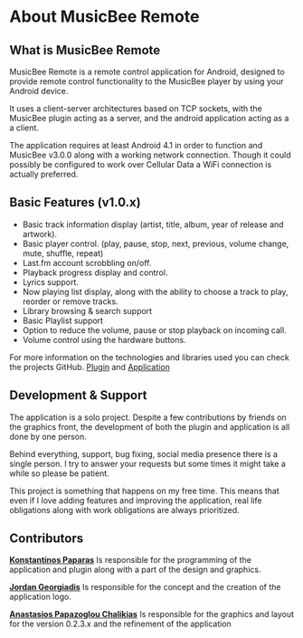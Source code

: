 # About MusicBee Remote

## What is MusicBee Remote

MusicBee Remote is a remote control application for Android, designed to provide remote control
functionality to the MusicBee player by using your Android device.

It uses a client-server architectures based on TCP sockets, with the MusicBee plugin acting as a server,
and the android application acting as a a client.

The application requires at least Android 4.1 in order to function and MusicBee v3.0.0 along with a
working network connection. Though it could possibly be configured to work over Cellular Data a WiFi connection
is actually preferred.

## Basic Features (v1.0.x)

- Basic track information display (artist, title, album, year of release and artwork).
- Basic player control. (play, pause, stop, next, previous, volume change, mute, shuffle, repeat)
- Last.fm account scrobbling on/off.
- Playback progress display and control.
- Lyrics support.
- Now playing list display, along with the ability to choose a track to play, reorder or remove tracks.
- Library browsing & search support
- Basic Playlist support
- Option to reduce the volume, pause or stop playback on incoming call.
- Volume control using the hardware buttons.

For more information on the technologies and libraries used you can check the projects GitHub.
[Plugin](https://github.com/kelsos/mbrc-plugin) and [Application](https://github.com/kelsos/mbrc)

## Development & Support

The application is a solo project. Despite a few contributions by friends on the graphics front,
the development of both the plugin and application is all done by one person.

Behind everything, support, bug fixing, social media presence there is a single person.
I try to answer your requests but some times it might take a while so please be patient.

This project is something that happens on my free time. This means that
even if I love adding features and improving the application, real life obligations
along with work obligations are always prioritized.

## Contributors

**[Konstantinos Paparas](http://gr.linkedin.com/in/kelsos)** Is responsible for the programming of the application and plugin along with a part of the design and graphics.

**[Jordan Georgiadis](https://www.linkedin.com/in/jordan-georgiadis)** Is responsible for the concept and the creation of the application logo.

**[Anastasios Papazoglou Chalikias](http://gr.linkedin.com/in/sushiperv")** Is responsible for the graphics and layout for the version 0.2.3.x and the refinement of the application
